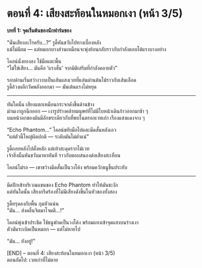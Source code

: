 # ตอนที่ 4: เสียงสะท้อนในหมอกเงา (หน้า 3/5)
**บทที่ 1: จุดเริ่มต้นของนักฟาร์มของ**

“นั่นเสียงอะไรครับ...?” รูดี้หันขวับไปทางเบื้องหลัง  
แม้ไม่มีลม — แต่หมอกบางส่วนเหมือนจะพุ่งย้อนกลับราวกับกำลังตอบโต้แรงบางอย่าง

ไคลน์นั่งยองลง ใช้มือแตะพื้น  
“ไม่ใช่เสียง... มันคือ ‘แรงสั่น’ จากมิติเสริมที่กำลังคลายตัว”

รอบด้านเริ่มสว่างวาบเป็นเส้นแสงเวทที่แล่นผ่านต้นไม้ราวกับเส้นเลือด  
รูดี้ล้วงผลึกวัดพลังออกมา — มันเต้นแรงไม่หยุด

---

ทันใดนั้น เสียงแตกเหมือนกระจกดังขึ้นด้านข้าง  
ม่านเงาถูกฉีกออก — เงารูปร่างคล้ายมนุษย์ที่ไม่มีใบหน้าเดินก้าวออกมาช้า ๆ  
บนหน้าอกของมันมีอักขระเดียวกับที่พบในตรอกเวทเก่า เรืองแสงแดงจาง ๆ

“Echo Phantom...” ไคลน์ขยับมือไปแตะมีดสั้นหลังเอว  
“แต่ตัวนี้ใหญ่ผิดปกติ — ระดับมันไม่ต่ำแน่”

รูดี้ถอยหลังไปตั้งหลัก แต่เท้าสะดุดรากไม้เวท  
เจ้าสิ่งนั้นหันขวับมาหาทันที ราวกับตอบสนองต่อเสียงสะเทือน

ไคลน์ไม่รอ — เขาขว้างมีดสั้นเป็นวงโค้ง พร้อมควักธนูขึ้นประทับ

---

มีดปักเข้าบริเวณแขนของ Echo Phantom ทำให้มันชะงัก  
แต่ทันใดนั้น เสียงกรีดร้องที่ไม่มีเสียงดังขึ้นในหัวของทั้งสอง

รูดี้ทรุดลงกับพื้น กุมหัวแน่น  
“มัน... ส่งคลื่นจิตมาโจมตี...!”

ไคลน์พุ่งเข้าประชิด ใช้ธนูฟาดเป็นวงโค้ง พร้อมแทงเข้าจุดแสงบนร่างเงา  
ตัวมันระเบิดเป็นหมอก — แต่ไม่หายไป

“มัน... ยังอยู่!”

[END] – ตอนที่ 4: เสียงสะท้อนในหมอกเงา (หน้า 3/5)  
ตอนถัดไป: เวทเก่าที่ไม่ตาย
